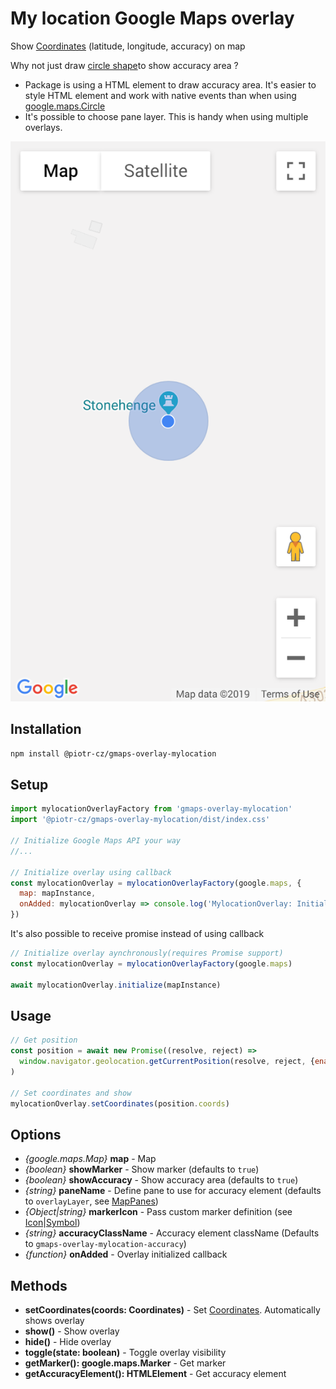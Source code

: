 # My location Google Maps overlay
Show [Coordinates](https://developer.mozilla.org/en-US/docs/Web/API/Coordinates) (latitude, longitude, accuracy) on map

Why not just draw [circle shape](https://developers.google.com/maps/documentation/javascript/examples/circle-simple)to show accuracy area ?
- Package is using a HTML element to draw accuracy area. It's easier to style HTML element and work with native events than when using [google.maps.Circle](https://developers.google.com/maps/documentation/javascript/reference/polygon#Circle)
- It's possible to choose pane layer.
  This is handy when using multiple overlays.


![screenshot](./images/screenshot.png)

## Installation
```sh
npm install @piotr-cz/gmaps-overlay-mylocation
```


## Setup

```js
import mylocationOverlayFactory from 'gmaps-overlay-mylocation'
import '@piotr-cz/gmaps-overlay-mylocation/dist/index.css'

// Initialize Google Maps API your way
//...

// Initialize overlay using callback
const mylocationOverlay = mylocationOverlayFactory(google.maps, {
  map: mapInstance,
  onAdded: mylocationOverlay => console.log('MylocationOverlay: Initialized, may set coords now')
})

```

It's also possible to receive promise instead of using callback

```js
// Initialize overlay aynchronously(requires Promise support)
const mylocationOverlay = mylocationOverlayFactory(google.maps)

await mylocationOverlay.initialize(mapInstance)
```


## Usage

```js
// Get position
const position = await new Promise((resolve, reject) =>
  window.navigator.geolocation.getCurrentPosition(resolve, reject, {enableHighAccuracy: true})
)

// Set coordinates and show
mylocationOverlay.setCoordinates(position.coords)
```


## Options

- _{google.maps.Map}_ **map** - Map
- _{boolean}_ **showMarker** - Show marker (defaults to `true`)
- _{boolean}_ **showAccuracy** - Show accuracy area (defaults to `true`)
- _{string}_ **paneName** - Define pane to use for accuracy element (defaults to `overlayLayer`, see [MapPanes](https://developers.google.com/maps/documentation/javascript/reference/overlay-view#MapPanes))
- _{Object|string}_ **markerIcon** - Pass custom marker definition (see [Icon](https://developers.google.com/maps/documentation/javascript/reference/marker#Icon)|[Symbol](https://developers.google.com/maps/documentation/javascript/reference/marker#Symbol))
- _{string}_ **accuracyClassName** - Accuracy element className (Defaults to `gmaps-overlay-mylocation-accuracy`)
- _{function}_ **onAdded** - Overlay initialized callback


## Methods

- **setCoordinates(coords: Coordinates)** - Set [Coordinates](https://developer.mozilla.org/en-US/docs/Web/API/Coordinates). Automatically shows overlay
- **show()** - Show overlay
- **hide()** - Hide overlay
- **toggle(state: boolean)** - Toggle overlay visibility
- **getMarker(): google.maps.Marker** - Get marker
- **getAccuracyElement(): HTMLElement** - Get accuracy element
